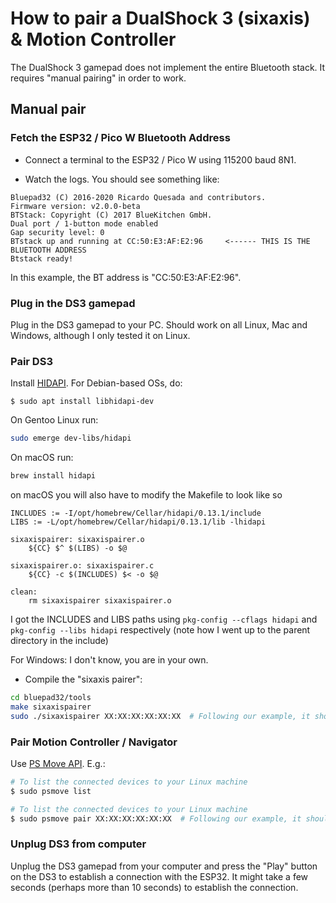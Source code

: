 # How to pair a DualShock 3 (sixaxis) & Motion Controller

The DualShock 3 gamepad does not implement the entire Bluetooth stack. It requires "manual pairing" in order to work.

## Manual pair

### Fetch the ESP32 / Pico W Bluetooth Address

* Connect a terminal to the ESP32 / Pico W using 115200 baud 8N1.

* Watch the logs. You should see something like:

```
Bluepad32 (C) 2016-2020 Ricardo Quesada and contributors.
Firmware version: v2.0.0-beta
BTStack: Copyright (C) 2017 BlueKitchen GmbH.
Dual port / 1-button mode enabled
Gap security level: 0
BTstack up and running at CC:50:E3:AF:E2:96     <------ THIS IS THE BLUETOOTH ADDRESS
Btstack ready!
```

In this example, the BT address is "CC:50:E3:AF:E2:96".

### Plug in the DS3 gamepad

Plug in the DS3 gamepad to your PC. Should work on all Linux, Mac and Windows,
although I only tested it on Linux.

### Pair DS3

Install [HIDAPI][hidapi]. For Debian-based OSs, do:

```
$ sudo apt install libhidapi-dev
```

On Gentoo Linux run:

```sh
sudo emerge dev-libs/hidapi
```

On macOS run:

```sh
brew install hidapi
```

on macOS you will also have to modify the Makefile to look like so

```
INCLUDES := -I/opt/homebrew/Cellar/hidapi/0.13.1/include
LIBS := -L/opt/homebrew/Cellar/hidapi/0.13.1/lib -lhidapi

sixaxispairer: sixaxispairer.o
	${CC} $^ $(LIBS) -o $@

sixaxispairer.o: sixaxispairer.c
	${CC} -c $(INCLUDES) $< -o $@

clean:
	rm sixaxispairer sixaxispairer.o
```

I got the INCLUDES and LIBS paths using `pkg-config --cflags hidapi` and `pkg-config --libs hidapi` respectively
(note how I went up to the parent directory in the include)

For Windows: I don't know, you are in your own.

* Compile the "sixaxis pairer":

```sh
cd bluepad32/tools
make sixaxispairer
sudo ./sixaxispairer XX:XX:XX:XX:XX:XX  # Following our example, it should be CC:50:E3:AF:E2:96
```

[hidapi]: https://github.com/signal11/hidapi

### Pair Motion Controller / Navigator

Use [PS Move API][psmoveapi].
E.g.:

```sh
# To list the connected devices to your Linux machine
$ sudo psmove list
```

```sh
# To list the connected devices to your Linux machine
$ sudo psmove pair XX:XX:XX:XX:XX:XX  # Following our example, it should be CC:50:E3:AF:E2:96
```

[psmoveapi]: https://github.com/thp/psmoveapi

### Unplug DS3 from computer

Unplug the DS3 gamepad from your computer and press the "Play" button on the DS3
to establish a connection with the ESP32. It might take a few seconds
(perhaps more than 10 seconds) to establish the connection.
